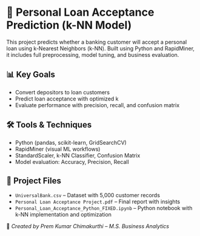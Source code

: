 # 🏦 Personal Loan Acceptance Prediction (k-NN Model)

This project predicts whether a banking customer will accept a personal loan using k-Nearest Neighbors (k-NN). Built using Python and RapidMiner, it includes full preprocessing, model tuning, and business evaluation.

## 📊 Key Goals
- Convert depositors to loan customers
- Predict loan acceptance with optimized k
- Evaluate performance with precision, recall, and confusion matrix

## 🛠️ Tools & Techniques
- Python (pandas, scikit-learn, GridSearchCV)
- RapidMiner (visual ML workflows)
- StandardScaler, k-NN Classifier, Confusion Matrix
- Model evaluation: Accuracy, Precision, Recall

## 📂 Project Files
- `UniversalBank.csv` – Dataset with 5,000 customer records
- `Personal Loan Acceptance Project.pdf` – Final report with insights
- `Personal_Loan_Acceptance_Python_FIXED.ipynb` – Python notebook with k-NN implementation and optimization

📌 *Created by Prem Kumar Chimakurthi – M.S. Business Analytics*
